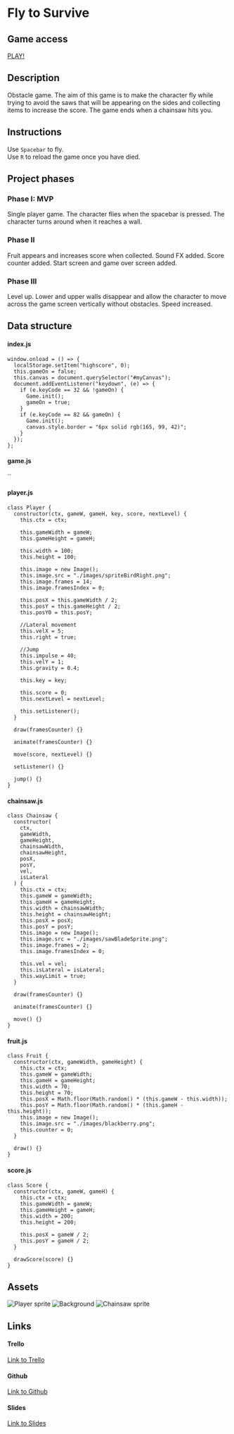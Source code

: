 # Fly to Survive

## Game access

[PLAY!](https://fly-to-survive.github.io/fly-to-survive/)

## Description

Obstacle game. The aim of this game is to make the character fly while trying to avoid the saws that will be appearing on the sides and collecting items to increase the score. The game ends when a chainsaw hits you.

## Instructions

Use `Spacebar` to fly.\
Use `R` to reload the game once you have died.

## Project phases

### Phase I: MVP

Single player game. The character flies when the spacebar is pressed. The character turns around when it reaches a wall.

### Phase II

Fruit appears and increases score when collected. Sound FX added. Score counter added. Start screen and game over screen added.

### Phase III

Level up. Lower and upper walls disappear and allow the character to move across the game screen vertically without obstacles. Speed increased.

## Data structure

#### index.js

```
window.onload = () => {
  localStorage.setItem("highscore", 0);
  this.gameOn = false;
  this.canvas = document.querySelector("#myCanvas");
  document.addEventListener("keydown", (e) => {
    if (e.keyCode == 32 && !gameOn) {
      Game.init();
      gameOn = true;
    }
    if (e.keyCode == 82 && gameOn) {
      Game.init();
      canvas.style.border = "6px solid rgb(165, 99, 42)";
    }
  });
};
```

#### game.js

``

#### player.js

```
class Player {
  constructor(ctx, gameW, gameH, key, score, nextLevel) {
    this.ctx = ctx;

    this.gameWidth = gameW;
    this.gameHeight = gameH;

    this.width = 100;
    this.height = 100;

    this.image = new Image();
    this.image.src = "./images/spriteBirdRight.png";
    this.image.frames = 14;
    this.image.framesIndex = 0;

    this.posX = this.gameWidth / 2;
    this.posY = this.gameHeight / 2;
    this.posY0 = this.posY;

    //Lateral movement
    this.velX = 5;
    this.right = true;

    //Jump
    this.impulse = 40;
    this.velY = 1;
    this.gravity = 0.4;

    this.key = key;

    this.score = 0;
    this.nextLevel = nextLevel;

    this.setListener();
  }

  draw(framesCounter) {}

  animate(framesCounter) {}

  move(score, nextLevel) {}

  setListener() {}

  jump() {}
}
  ```

#### chainsaw.js

```
class Chainsaw {
  constructor(
    ctx,
    gameWidth,
    gameHeight,
    chainsawWidth,
    chainsawHeight,
    posX,
    posY,
    vel,
    isLateral
  ) {
    this.ctx = ctx;
    this.gameW = gameWidth;
    this.gameH = gameHeight;
    this.width = chainsawWidth;
    this.height = chainsawHeight;
    this.posX = posX;
    this.posY = posY;
    this.image = new Image();
    this.image.src = "./images/sawBladeSprite.png";
    this.image.frames = 2;
    this.image.framesIndex = 0;

    this.vel = vel;
    this.isLateral = isLateral;
    this.wayLimit = true;
  }

  draw(framesCounter) {}

  animate(framesCounter) {}

  move() {}
}
```

#### fruit.js

```
class Fruit {
  constructor(ctx, gameWidth, gameHeight) {
    this.ctx = ctx;
    this.gameW = gameWidth;
    this.gameH = gameHeight;
    this.width = 70;
    this.height = 70;
    this.posX = Math.floor(Math.random() * (this.gameW - this.width));
    this.posY = Math.floor(Math.random() * (this.gameH - this.height));
    this.image = new Image();
    this.image.src = "./images/blackberry.png";
    this.counter = 0;
  }

  draw() {}
}
```

#### score.js

```
class Score {
  constructor(ctx, gameW, gameH) {
    this.ctx = ctx;
    this.gameWidth = gameW;
    this.gameHeight = gameH;
    this.width = 200;
    this.height = 200;

    this.posX = gameW / 2;
    this.posY = gameH / 2;
  }

  drawScore(score) {}
}
```

## Assets

![Player sprite](https://github.com/fly-to-survive/fly-to-survive/blob/main/images/spriteBirdRight.png)
![Background](https://github.com/fly-to-survive/fly-to-survive/blob/main/images/background.jpg)
![Chainsaw sprite](https://github.com/fly-to-survive/fly-to-survive/blob/main/images/sawBladeSprite.png)

## Links

#### Trello

[Link to Trello](https://trello.com/b/l6UDcmqA/fly-to-survive)

#### Github

[Link to Github](https://github.com/fly-to-survive/fly-to-survive)

#### Slides

[Link to Slides]()
